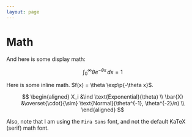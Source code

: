 ```yaml
---
layout: page
---
```


# Math

And here is some display math:

$$
\int_0^\infty \theta e^{-\theta x}\, dx = 1
$$

Here is some inline math. $f(x) = \theta \exp\p{-\theta x}$.

$$
\begin{aligned}
X_i &\ind \text{Exponential}(\theta) \\
\bar{X} &\overset{\cdot}{\sim} \text{Normal}(\theta^{-1}, \theta^{-2}/n) \\
\end{aligned}
$$

Also, note that I am using the `Fira Sans` font, and not the default KaTeX
(serif) math font.
